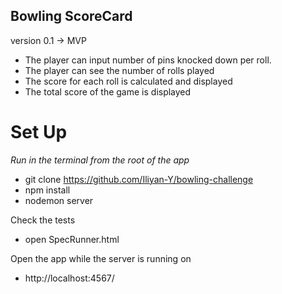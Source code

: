 ## Bowling ScoreCard

version 0.1 -> MVP

- The player can input number of pins knocked down per roll.
- The player can see the number of rolls played
- The score for each roll is calculated and displayed
- The total score of the game is displayed

# Set Up

_Run in the terminal from the root of the app_

- git clone https://github.com/Iliyan-Y/bowling-challenge
- npm install
- nodemon server

Check the tests

- open SpecRunner.html

Open the app while the server is running on

- http://localhost:4567/
